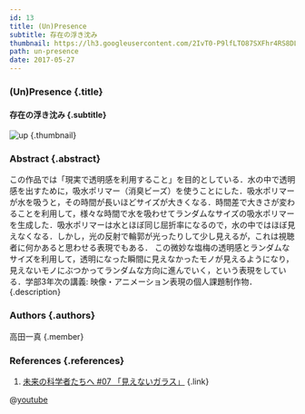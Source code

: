 ```yaml
---
id: 13
title: (Un)Presence
subtitle: 存在の浮き沈み
thumbnail: https://lh3.googleusercontent.com/2IvT0-P9lfLTO87SXFhr4RS8DLBSCXdgxYt9ysam1x9g7MR2PfKpPg5PJaCua-NDlNFWzHpdDmrMmU7EOJxHi2ZTnxqOLME1ASOs2dDShNtYRp2mT05kLbb0Jtoj-DnnXBI0c9g8UATV8OkF2kqJkqBRjc1i9xmUxVV9AP2_wGOPAd_W2_BetY5hVqaJmtAH0UhQha17ciB4HGI3qPNZKHyl8mbAYjmPsG805FGYCtOrN5ivFDOrS1wX-QHF8Kks1p0i1UFQuj77oaR2chPIzDnufGVBoYfTummmTv3BowThhhnFjStBPPeSBJJ5oEDdHrsnfdu29osnUk566OPbNs98c26S3DmLcZdUX-qvDozKSWjvuLP7U0gC7bAYtUOTBuNPTcOCiUmScvXwsr_2PDQYGBLjXAr_fZKNCnjAfDinQn1lmKA_Oy8An9TpuB3CG26JQD8Gm-p3fqgphJcebLGVy1aUw4XeBloK8rW_iLQtHj9bJFFzmWeSjOa8IzVfu2V4eh0zk4Lp4Rqhsdoi6pNfDsqLAb5NASaABkUo9YzrMWAnR2G86e7-fOH79aVw7s8TqDKKRmPG3BiNCp7uP9uxy7alMEmii_JUAZ2B=w477-h358-rp
path: un-presence
date: 2017-05-27
---
```


### (Un)Presence {.title}

#### 存在の浮き沈み {.subtitle}

![up](https://lh3.googleusercontent.com/jVuQXOn9MGoRnFxUeRibOuldk_t2UhAEjCEzUcVx174UV419nCZ3ixfw4tOFIoxVZkLJalCYJPKp6F3z6WCBdRmjF90Rd1fQEJjmhECSMjDWN26uke2MnJsSDunI2_Ena-5grWyiF4kFrQ-H-PxzRlsdn_VYdj8D8NLjptNhrn0FBn7eo7yeV1XrgEPWs5v59T_qa5x3WTVRZeXw8kqQYIxQoRwXxCD_eaoM0xJVGiJwOhUxiarT7oGUsfIFWRFzmQPWmp8uWWrNxdGL8yN_ISk6Z7hnrOe_Qqn1KLrWfpHkTGNGUqxSew4LF1BnUJ8Fbm9uT1n3sDzrE1m3fcH9I75f6N-QziM5PUfN-kB5T6ly365FUDSjjS_KuzYfnDz2YGWEU3dyLwe2GP8cOq58Gf9RloawgeUAM3E0hcuMUmVR0GDRZi8Eg8mQ1dnGzlCNP8YgS8yjrB59B1iZfmsbdJYyFg_qMeKBUmWRDzDb1Reoxb_xyVJbRU4ExKeKJxoqs15STBtDkPy9rsSVR5KjVnQByCo9J_r_XLgpLFVWj1IOkyncrQZ2YuUnfP2dCi3-cHhCwiUG_LbdUOeMxkafRnzxk4DAF-_5KO_9qgVt=w1920-h1080-no "up") {.thumbnail}

### Abstract {.abstract}

この作品では「現実で透明感を利用すること」を目的としている．水の中で透明感を出すために，吸水ポリマー（消臭ビーズ）を使うことにした．吸水ポリマーが水を吸うと，その時間が長いほどサイズが大きくなる．時間差で大きさが変わることを利用して，様々な時間で水を吸わせてランダムなサイズの吸水ポリマーを生成した．吸水ポリマーは水とほぼ同じ屈折率になるので，水の中ではほぼ見えなくなる．しかし，光の反射で輪郭が光ったりして少し見えるが，これは視聴者に何かあると思わせる表現でもある． この微妙な塩梅の透明感とランダムなサイズを利用して，透明になった瞬間に見えなかったモノが見えるようになり，見えないモノにぶつかってランダムな方向に進んでいく，という表現をしている．学部3年次の講義: 映像・アニメーション表現の個人課題制作物． {.description}

### Authors {.authors}

高田一真 {.member}

### References {.references}

1. [未来の科学者たちへ #07 「見えないガラス」](https://www.youtube.com/watch?v=C4i7qu7JFMk&feature=youtu.be) {.link}

@[youtube](DZiIGaBSnP4)
